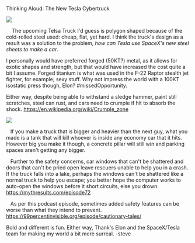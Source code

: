 






Thinking Aloud: The New Tesla Cybertruck

  


![](https://1.bp.blogspot.com/-Wjgb16TzpOE/XdqljxFAUDI/AAAAAAACR5E/a5ivsliUX787FxA2eciL9CjtzNU3aCR0gCLcBGAsYHQ/s640/Cybertruck-4.jpg)
  


    The upcoming Telsa Truck I'd guess is polygon shaped because of the cold-rolled steel used: cheap, flat, yet hard. I think the truck's design as a result was a solution to the problem, *how can Tesla use SpaceX's new steel sheets to make a car*.  
  
I personally would have preferred forged (50KT?) metal, as it allows for exotic shapes and strength, but that would have increased the cost quite a bit I assume. Forged titanium is what was used in the F-22 Raptor stealth jet fighter, for example; sexy stuff. Why not impress the world with a 100KT isostatic press though, Elon? #missedOpportunity.  
  
Either way, despite being able to withstand a sledge hammer, paint still scratches, steel can rust, and cars need to crumple if hit to absorb the shock. <https://en.wikipedia.org/wiki/Crumple_zone>

  


[![](https://1.bp.blogspot.com/-9hPDt7EPuvc/XdqmSiX9tAI/AAAAAAACR5M/3XzbwRh3ijQzmDvrhh5tot0J97JreQYNQCLcBGAsYHQ/s320/B3-AU915_0614PA_574V_20180614184344.jpg)](https://1.bp.blogspot.com/-9hPDt7EPuvc/XdqmSiX9tAI/AAAAAAACR5M/3XzbwRh3ijQzmDvrhh5tot0J97JreQYNQCLcBGAsYHQ/s1600/B3-AU915_0614PA_574V_20180614184344.jpg)
  
  
   If you make a truck that is bigger and heavier than the next guy, what you made is a tank that will kill whoever is inside any economy car that it hits. However big you make it though, a concrete pillar will still win and parking spaces aren't getting any bigger.  
  
   Further to the safety concerns, car windows that can't be shattered and doors that can't be pried open leave rescuers unable to help you in a crash. If the truck falls into a lake, perhaps the windows can't be shattered like a normal truck to help you escape; you better hope the computer works to auto-open the windows before it short circuits, else you drown. <https://mythresults.com/episode72>  
  
  
   As per this podcast episode, sometimes added safety features can be worse than what they intend to prevent. <https://99percentinvisible.org/episode/cautionary-tales/>  

  

Bold and different is fun. Either way, Thank's Elon and the SpaceX/Tesla team for making my world a bit more surreal. -steve